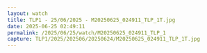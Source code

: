 ```yaml
---
layout: watch
title: TLP1 - 25/06/2025 - M20250625_024911_TLP_1T.jpg
date: 2025-06-25 02:49:11
permalink: /2025/06/25/watch/M20250625_024911_TLP_1
capture: TLP1/2025/202506/20250624/M20250625_024911_TLP_1T.jpg
---
```

